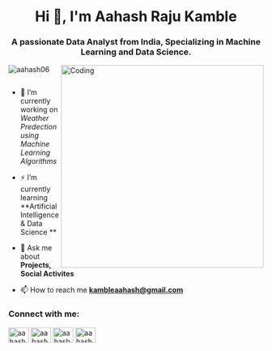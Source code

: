 <h1 align="center">Hi 👋, I'm Aahash Raju Kamble</h1>
<h3 align="center">A passionate Data Analyst from India, Specializing in Machine Learning and Data Science.</h3>
<img align="right" alt="Coding" width="400" src="https://cdn.dribbble.com/users/1162077/screenshots/3848914/programmer.gif">

<p align="left"> <img src="https://komarev.com/ghpvc/?username=aahash06&label=Profile%20views&color=0e75b6&style=flat" alt="aahash06" /> </p>

<p align="left"> <a href="https://twitter.com/" target="blank"><img src="https://img.shields.io/twitter/follow/?logo=twitter&style=for-the-badge" alt="" /></a> </p>

- 🔭 I’m currently working on *Weather Predection using Machine Learning Algorithms*

- ⚡ I’m currently learning **Artificial Intelligence & Data Science **

- 💬 Ask me about **Projects, Social Activites**

- 📫 How to reach me **kambleaahash@gmail.com**


<h3 align="left">Connect with me:</h3>
<p align="left">
<a href="[https://linkedin.com/in/aahash kamble](https://www.linkedin.com/in/aahash-kamble-759377226/)" target="blank"><img align="center" src="https://raw.githubusercontent.com/rahuldkjain/github-profile-readme-generator/master/src/images/icons/Social/linked-in-alt.svg" alt="aahash kamble" height="30" width="40" /></a>
<a href="https://fb.com/aahash kamble" target="blank"><img align="center" src="https://raw.githubusercontent.com/rahuldkjain/github-profile-readme-generator/master/src/images/icons/Social/facebook.svg" alt="aahash kamble" height="30" width="40" /></a>
<a href="https://instagram.com/aahash_06" target="blank"><img align="center" src="https://raw.githubusercontent.com/rahuldkjain/github-profile-readme-generator/master/src/images/icons/Social/instagram.svg" alt="aahash_06" height="30" width="40" /></a>
<a href="[https://www.youtube.com/c/aahash kamble](https://www.youtube.com/channel/UCjltFjFQZYBkmQmxRnBhfMg)" target="blank"><img align="center" src="https://raw.githubusercontent.com/rahuldkjain/github-profile-readme-generator/master/src/images/icons/Social/youtube.svg" alt="aahash kamble" height="30" width="40" /></a>
</p>

